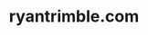 ---
title: 'ryantrimble.com'
url: 'https://ryantrimble.com/'
tags: ['front end developer', 'ux designer']
updatesFeed: 'https://ryantrimble.com/rss.xml'
nsfw: false
rss: true
---